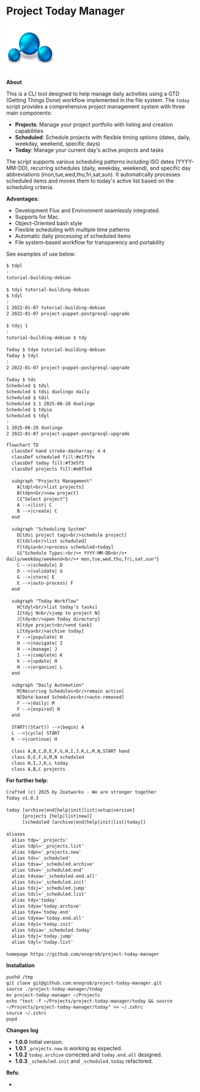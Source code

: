 # Project Today Manager

![project image](images/project.png)

**About**

This is a CLI tool designed to help manage daily activities using a GTD (Getting Things Done) workflow implemented in the file system. The `today` script provides a comprehensive project management system with three main components:

- **Projects**: Manage your project portfolio with listing and creation capabilities
- **Scheduled**: Schedule projects with flexible timing options (dates, daily, weekday, weekend, specific days)
- **Today**: Manage your current day's active projects and tasks

The script supports various scheduling patterns including ISO dates (YYYY-MM-DD), recurring schedules (daily, weekday, weekend), and specific day abbreviations (mon,tue,wed,thu,fri,sat,sun). It automatically processes scheduled items and moves them to today's active list based on the scheduling criteria.

**Advantages:**

* Development Flux and Environment seamlessly integrated.
* Supports for Mac.
* Object-Oriented bash style
* Flexible scheduling with multiple time patterns
* Automatic daily processing of scheduled items
* File system-based workflow for transparency and portability

See examples of use below:

```shell
$ tdpl
:
tutorial-building-debian

$ tdyi tutorial-building-debian
$ tdyl
:
1 2022-01-07 tutorial-building-debian
2 2022-01-07 project-puppet-postgresql-upgrade

$ tdyj 1
:
tutorial-building-debian $ tdy

Today $ tdye tutorial-building-debian
Today $ tdyl
:
2 2022-01-07 project-puppet-postgresql-upgrade

Today $ tds
Scheduled $ tdsl
Scheduled $ tdsi duolingo daily
Scheduled $ tdsl
Scheduled $ 1 2025-06-28 duolingo
Scheduled $ tdyia
Scheduled $ tdyl
:
1 2025-06-28 duolingo
2 2022-01-07 project-puppet-postgresql-upgrade
```

```mermaid
flowchart TD
  classDef hand stroke-dasharray: 4 4
  classDef scheduled fill:#e1f5fe
  classDef today fill:#f3e5f5
  classDef projects fill:#e8f5e8

  subgraph "Projects Management" 
    A[tdpl<br/>list projects]
    B[tdpn<br/>new project]
    C{"Select project"}
    A -->|list| C
    B -->|create| C
  end

  subgraph "Scheduling System"
    D[tdsi project tags<br/>schedule project]
    E[tdsl<br/>list scheduled]
    F[tdyia<br/>process scheduled→today]
    G{"Schedule Types:<br/>• YYYY-MM-DD<br/>• daily/weekday/weekend<br/>• mon,tue,wed,thu,fri,sat,sun"}
    C -->|schedule| D
    D -->|validate| G
    G -->|store| E
    E -->|auto-process| F
  end

  subgraph "Today Workflow"
    H[tdyl<br/>list today's tasks]
    I[tdyj N<br/>jump to project N]
    J[tdy<br/>open Today directory]
    K[tdye project<br/>end task]
    L[tdya<br/>archive today]
    F -->|populate| H
    H -->|navigate| I
    H -->|manage| J
    I -->|complete| K
    K -->|update| H
    H -->|organize| L
  end

  subgraph "Daily Automation"
    M[Recurring Schedules<br/>remain active]
    N[Date-based Schedules<br/>auto-removed]
    F -->|daily| M
    F -->|expired| N
  end

  START((Start)) -->|begin| A
  L -->|cycle| START
  K -->|continue| H

  class A,B,C,D,E,F,G,H,I,J,K,L,M,N,START hand
  class D,E,F,G,M,N scheduled
  class H,I,J,K,L today
  class A,B,C projects
```

**For further help:**

```shell
Crafted (c) 2025 by Zoatworks - We are stronger together 
Today v1.0.3

today [archive|end|help|init|list|setup|version]
      [projects [help|list|new]]
      [scheduled [archive|end|help|init|list|today]]

aliases
  alias tdp='_projects'
  alias tdpl='_projects.list'
  alias tdpn='_projects.new'
  alias tds='_scheduled'
  alias tdsa='_scheduled.archive'
  alias tdse='_scheduled.end'
  alias tdsea='_scheduled.end.all'
  alias tdsi='_scheduled.init'
  alias tdsj='_scheduled.jump'
  alias tdsl='_scheduled.list'
  alias tdy='today'
  alias tdya='today.archive'
  alias tdye='today.end'
  alias tdyea='today.end.all'
  alias tdyi='today.init'
  alias tdyia='_scheduled.today'
  alias tdyj='today.jump'
  alias tdyl='today.list'      

homepage https://github.com/enogrob/project-today-manager
```
**Installation**

```shell
pushd /tmp
git clone git@github.com:enogrob/project-today-manager.git
source ./project-today-manager/today
mv project-today-manager ~/Projects
echo "test -f ~/Projects/project-today-manager/today && source ~/Projects/project-today-manager/today" >> ~/.zshrc
source ~/.zshrc
popd
```

**Changes log**

* **1.0.0** Initial version.
* **1.0.1** `_projects.new` is working as expected.
* **1.0.2** `today.archive` corrected and `today.end.all` designed.
* **1.0.3** `_scheduled.init` and `_scheduled.today` refactored.

**Refs:**
* **[]()**

